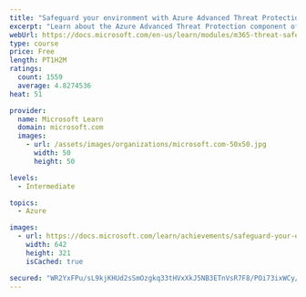 ```yaml
---
title: "Safeguard your environment with Azure Advanced Threat Protection"
excerpt: "Learn about the Azure Advanced Threat Protection component of Microsoft Threat Protection."
webUrl: https://docs.microsoft.com/en-us/learn/modules/m365-threat-safeguard/
type: course
price: Free
length: PT1H2M
ratings:
  count: 1559
  average: 4.8274536
heat: 51

provider:
  name: Microsoft Learn
  domain: microsoft.com
  images:
    - url: /assets/images/organizations/microsoft.com-50x50.jpg
      width: 50
      height: 50

levels:
  - Intermediate

topics:
  - Azure

images:
  - url: https://docs.microsoft.com/learn/achievements/safeguard-your-environment-with-microsoft-azure-advanced-threat-protection-social.png
    width: 642
    height: 321
    isCached: true

secured: "WR2YxFPu/sL9kjKHUd2sSmOzgkq33tHVxXkJ5NB3ETnVsR7F8/POi73ixWCy/DhSPznw/KzKNRawl0EWPfkYj8wrsTfPV8vo6HaSJniRzimrsWFvJAkYMzyaIbi0/anAPFkhGZZF3OVogZ+bHQw9gsRUIOp9kWHSZif3LpcUL1j0BiyZGuJE1RJBhCGdgaAbfeiDT3AEnwVhNZYkO1gUMD4s851u/sPJGqvQOsUpm/XbK99/fwsuUc6pz4Llg0PEu/QSeZVn7DM7+7hUc/99EccwunZac7tjKxGSWDMXCi1Oe4DrKO7b+79W73k5VQ4g+qgmnEvaFalkm3NI9KDYRSLysWrPqRHy4tEH/I8r48hbsZ7rfyaQSPAWPD9IVx2J6MB6/VnQvievBtWfMKvbjmGnMEUDWm2WXTXPLBfYCaw=;26cLGYat+Fq68Zu0Lf5G5g=="
---
```


